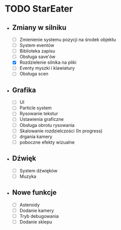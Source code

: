 # TODO StarEater
* ## Zmiany w silniku
  * [ ] Zmienienie systemu pozycji na środek objektu
  * [ ] System eventów
  * [ ] Biblioteka zapisu 
  * [ ] Obsługa save'ów
  * [x] Rozdzielenie silnika na pliki
  * [ ] Eventy myszki i klawiatury
  * [ ] Obsługa scen
* ## Grafika 
  * [ ] UI
  * [ ] Particle system
  * [ ] Rysowanie tekstur
  * [ ] Ustawienia graficzne
  * [ ] Obsługa obrotu rysowania
  * [ ] Skalowanie rozdzielczości (In progress)
  * [ ] drgania kamery
  * [ ] poboczne efekty wizualne
* ## Dźwięk
  * [ ] System dźwięków
  * [ ] Muzyka
* ## Nowe funkcje
  * [ ] Asteroidy
  * [ ] Dodanie kamery
  * [ ] Tryb debugowania
  * [ ] Dodanie sklepu
